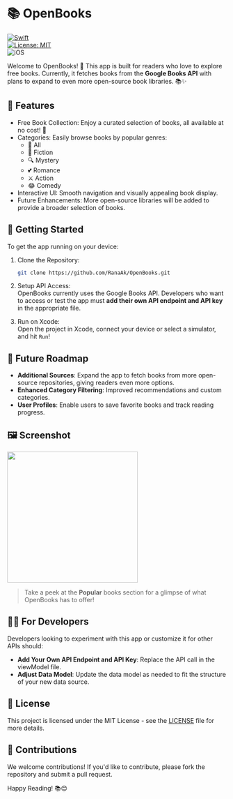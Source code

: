 <!--
# 📚 OpenBooks

[![Swift](https://img.shields.io/badge/Swift-5.8-orange?style=flat&logo=swift)](https://swift.org)  
[![License: MIT](https://img.shields.io/badge/License-MIT-green.svg)](https://opensource.org/licenses/MIT)  
![iOS](https://img.shields.io/badge/iOS-14%2B-blue?style=flat&logo=apple)

Welcome to **OpenBooks**! 📖 This app is for readers who love free access to literature. Currently, it fetches books from the **Google Books API** with plans to incorporate even more open-source book libraries in the future. 📚✨

## 🌟 Features

- **Free Book Collection**: Access a variety of free books at no cost! 💸
- **Categories**: Filter books by popular genres.
  - All
  - Fiction
  - Mystery
  - Romance
  - Action
  - History
  - Biography
- **Interactive UI**: A user-friendly interface for seamless browsing.
- **Upcoming Enhancements**: We aim to add more sources and offer an even wider selection.

## 🚀 Getting Started

To get the app up and running on your device:

1. **Clone the Repository**:  
   ```bash
   git clone https://github.com/RanaAk/OpenBooks.git
   ```

2. **Setup API Access**:  
   The app currently fetches data from the Google Books API. Developers who want to access the data for testing or other purposes will need their own Google Books API key. Insert your API key in the appropriate file.

3. **Run on Xcode**:  
   Open the project in Xcode, connect your device or choose a simulator, and hit `Run`!

## 🔄 Future Roadmap

- **More Sources**: Expand the app to fetch books from additional open-source repositories, giving users even more reading options.
- **Enhanced Categories**: Adding custom and user-specific categories for better book discovery.
- **User Profiles**: Allow users to create profiles to save their reading history.

## 🖼 Screenshots

| Home Screen | Book Categories |
|-------------|-----------------|
| ![Home Screen](https://dummyimage.com/200x400/000/fff&text=Home+Screen) | ![Categories](https://dummyimage.com/200x400/000/fff&text=Categories) |

> Check out the screenshot above for a sneak peek of the **Popular** books section!

## 🧑‍💻 For Developers

Developers looking to experiment with the app's functionality or adapt it for other APIs will need to:

- Replace the API call in the relevant file with their own API endpoint and API key.
- Adjust the data model to match the structure of their new data source, if necessary.

## 📄 License

This project is licensed under the MIT License - see the [LICENSE](https://opensource.org/licenses/MIT) file for details.

## 💌 Contributions

We welcome contributions! If you'd like to contribute, please fork the repository and submit a pull request.

Happy Reading! 📚😊

---
-->
# 📚 OpenBooks

[![Swift](https://img.shields.io/badge/Swift-5.8-orange?style=flat&logo=swift)](https://swift.org)  
[![License: MIT](https://img.shields.io/badge/License-MIT-green.svg)](https://opensource.org/licenses/MIT)  
![iOS](https://img.shields.io/badge/iOS-14%2B-blue?style=flat&logo=apple)

Welcome to OpenBooks! 📖 This app is built for readers who love to explore free books. Currently, it fetches books from the **Google Books API** with plans to expand to even more open-source book libraries. 📚✨

## 🌟 Features

- Free Book Collection: Enjoy a curated selection of books, all available at no cost! 💸
- Categories: Easily browse books by popular genres:
  - 📖 All
  - 📘 Fiction
  - 🔍 Mystery
  - 💕 Romance
  - ⚔️ Action
  - 😂 Comedy
- Interactive UI: Smooth navigation and visually appealing book display.
- Future Enhancements: More open-source libraries will be added to provide a broader selection of books.

## 🚀 Getting Started

To get the app running on your device:

1. Clone the Repository:  
   ```bash
   git clone https://github.com/RanaAk/OpenBooks.git
   ```

2. Setup API Access:  
   OpenBooks currently uses the Google Books API. Developers who want to access or test the app must **add their own API endpoint and API key** in the appropriate file.

3. Run on Xcode:  
   Open the project in Xcode, connect your device or select a simulator, and hit `Run`!

## 🔄 Future Roadmap

- **Additional Sources**: Expand the app to fetch books from more open-source repositories, giving readers even more options.
- **Enhanced Category Filtering**: Improved recommendations and custom categories.
- **User Profiles**: Enable users to save favorite books and track reading progress.

## 🖼 Screenshot

<img src="screenshots/screenshot1.png" width="300">

> Take a peek at the **Popular** books section for a glimpse of what OpenBooks has to offer!

## 🧑‍💻 For Developers

Developers looking to experiment with this app or customize it for other APIs should:

- **Add Your Own API Endpoint and API Key**: Replace the API call in the viewModel file.
- **Adjust Data Model**: Update the data model as needed to fit the structure of your new data source.

## 📄 License

This project is licensed under the MIT License - see the [LICENSE](https://opensource.org/licenses/MIT) file for more details.

## 💌 Contributions

We welcome contributions! If you'd like to contribute, please fork the repository and submit a pull request.

Happy Reading! 📚😊
